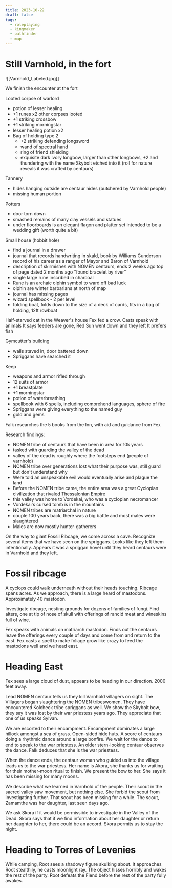 ```yaml
---
title: 2023-10-22
draft: false
tags:
  - roleplaying
  - kingmaker
  - pathfinder
  - map
---
```


# Still Varnhold, in the fort

![[Varnhold_Labeled.jpg]]

We finish the encounter at the fort 

Looted corpse of warlord
 - potion of lesser healing
 - +1 runes x2
other corpses looted
 - +1 striking crossbow
 - +1 striking morningstar
 - lesser healing potion x2
 - Bag of holding type 2
	 - +2 striking defending longsword
	 - wand of spectral hand
	 - ring of friend shielding
	 - exquisite dark ivory longbow, larger than other longbows, +2 and thundering with the name Skybolt etched into it (roll for nature reveals it was crafted by centaurs)

Tannery 
 - hides hanging outside are centaur hides (butchered by Varnhold people)
 - missing human portion

Potters
 - door torn down
 - smashed remains of many clay vessels and statues
 - under floorboards is an elegant flagon and platter set intended to be a wedding gift (worth quite a bit)

Small house (hobbit hole)
 - find a journal in a drawer
 - journal that records handwriting in skald, book by Williams Gunderson record of his career as a ranger of Mayor and Baron of Varnhold
 - description of skirmishes with NOMEN centaurs, ends 2 weeks ago top of page dated 2 months ago "found bracelet by river"
 - single large rune inscribed in charcoal
 - Rune is an archaic olphin symbol to ward off bad luck 
 - olphin are winter barbarians at north of map
 - journal has missing pages
 - wizard spellbook - 2 per level
 - folding boat, folds down to the size of a deck of cards, fits in a bag of holding, 12ft rowboat

Half-starved cat in the Weaver's house Fex fed a crow.
Casts speak with animals
It says feeders are gone, Red Sun went down and they left
It prefers fish

Gymcutter's building
- walls staved in, door battered down
- Spriggans have searched it

Keep
- weapons and armor rifled through
- 12 suits of armor
- +1 breastplate
- +1 morningstar
- potion of waterbreathing
- spellbook with 6 spells, including comprehend languages, sphere of fire
- Spriggans were giving everything to the named guy
- gold and gems

Falk researches the 5 books from the Inn, with aid and guidance from Fex

Research findings:
- NOMEN tribe of centaurs that have been in area for 10k years
- tasked with guarding the valley of the dead
- valley of the dead is roughly where the footsteps end (people of varnhold)
- NOMEN tribe over generations lost what their purpose was, still guard but don't understand why
- Were told an unspeakable evil would eventually arise and plague the land
- Before the NOMEN tribe came, the entire area was a great Cyclopian civilization that rivaled Thessalonian Empire
- this valley was home to Vordekai, who was a cyclopian necromancer
- Vordekai's cursed tomb is in the mountains
- NOMEN tribes are matriarchal in nature
- couple 100 years back, there was a big battle and most males were slaughtered
- Males are now mostly hunter-gatherers

On the way to giant Fossil Ribcage, we come across a cave. Recognize several items that we have seen on the spriggans. Looks like they left them intentionally. Appears it was a spriggan hovel until they heard centaurs were in Varnhold and they left. 

# Fossil ribcage

A cyclops could walk underneath without their heads touching. Ribcage spans acres. As we approach, there is a large heard of mastodons. Approximately 40 mastodon.

Investigate ribcage, nesting grounds for dozens of families of fungi. Find alters, one at tip of nose of skull with offerings of rancid meat and wineskins full of wine.

Fex speaks with animals on matriarch mastodon. Finds out the centaurs leave the offerings every couple of days and come from and return to the east. Fex casts a spell to make foliage grow like crazy to feed the mastodons well and we head east.

# Heading East

Fex sees a large cloud of dust, appears to be heading in our direction. 2000 feet away.

Lead NOMEN centaur tells us they kill Varnhold villagers on sight. The Villagers began slaughtering the NOMEN tribeswomen. They have encountered Kolcheck tribe spriggans as well. We show the Skybolt bow, they say it was lost by their war priestess years ago. They appreciate that one of us speaks Sylvan.

We are escorted to their encampment. Encampment dominates a large hillock amongst a sea of grass. Open-sided hide huts. A score of centaurs doing a rhythmic dance around a large bonfire. We wait for the dance to end to speak to the war priestess. An older stern-looking centaur observes the dance. Falk deduces that she is the war priestess.

When the dance ends, the centaur woman who guided us into the village leads us to the war priestess. Her name is Akora, she thanks us for waiting for their mother-moon ritual to finish. We present the bow to her. She says it has been missing for many moons.

We describe what we learned in Varnhold of the people. Their scout in the sacred valley saw movement, but nothing else. She forbid the scout from investigating further. That scout has been missing for a while. The scout, Zamamthe was her daughter, last seen days ago.

We ask Skora if it would be permissible to investigate in the Valley of the Dead. Skora says that if we find information about her daughter or return her daughter to her, there could be an accord. Skora permits us to stay the night.

# Heading to Torres of Levenies

While camping, Root sees a shadowy figure skulking about. It approaches Root stealthily, he casts moonlight ray. The object hisses horribly and wakes the rest of the party. Root defeats the Fiend before the rest of the party fully awakes.
